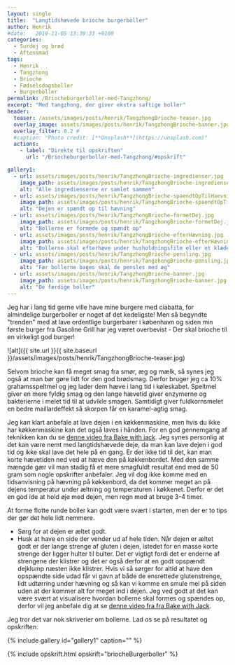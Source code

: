 ```yaml
---
layout: single
title:  "Langtidshævede brioche burgerboller"
author: Henrik
#date:   2019-11-05 13:39:33 +0100
categories:  
  - Surdej og brød
  - Aftensmad 
tags: 
  - Henrik
  - Tangzhong
  - Brioche
  - Fødselsdagsboller
  - Burgerboller
permalink: /Briocheburgerboller-med-Tangzhong/
excerpt: "Med tangzhong, der giver ekstra saftige boller"
header:
  teaser: /assets/images/posts/henrik/TangzhongBrioche-teaser.jpg
  overlay_image: assets/images/posts/henrik/TangzhongBrioche-banner.jpg
  overlay_filter: 0.2 # 
  #caption: "Photo credit: [**Unsplash**](https://unsplash.com)"
  actions:
    - label: "Direkte til opskriften"
      url: "/Briocheburgerboller-med-Tangzhong/#opskrift"

gallery1:
  - url: assets/images/posts/henrik/TangzhongBrioche-ingredienser.jpg
    image_path: assets/images/posts/henrik/TangzhongBrioche-ingredienser.jpg
    alt: "Alle ingredienserne er samlet sammen"
  - url: assets/images/posts/henrik/TangzhongBrioche-spaendtOpTilHaevning.jpg
    image_path: assets/images/posts/henrik/TangzhongBrioche-spaendtOpTilHaevning.jpg
    alt: "Dejen er spændt op til hævning"  
  - url: assets/images/posts/henrik/TangzhongBrioche-formetDej.jpg
    image_path: assets/images/posts/henrik/TangzhongBrioche-formetDej.jpg
    alt: "Bollerne er formede og spændt op"  
  - url: assets/images/posts/henrik/TangzhongBrioche-efterHævning.jpg
    image_path: assets/images/posts/henrik/TangzhongBrioche-efterHævning.jpg
    alt: "Bollerne skal efterhæve under husholdningsfilm eller et klæde"
  - url: assets/images/posts/henrik/TangzhongBrioche-pensling.jpg
    image_path: assets/images/posts/henrik/TangzhongBrioche-pensling.jpg
    alt: "Før bollerne bages skal de pensles med æg" 
  - url: assets/images/posts/henrik/TangzhongBrioche-banner.jpg
    image_path: assets/images/posts/henrik/TangzhongBrioche-banner.jpg
    alt: "De færdige boller"
---
```


Jeg har i lang tid gerne ville have mine burgere med ciabatta, for almindelige burgerboller er noget af det kedeligste! Men så begyndte "trenden" med at lave ordentlige burgerbarer i københavn og siden min første burger fra Gasoline Grill har jeg været overbevist - Der skal brioche til en virkeligt god burger! 

![alt]({{ site.url }}{{ site.baseurl }}/assets/images/posts/henrik/TangzhongBrioche-teaser.jpg)

Selvom brioche kan få meget smag fra smør, æg og mælk, så synes jeg også at man bør gøre lidt for den god brødsmag. Derfor bruger jeg ca 10% grahamsspeltmel og jeg lader dem hæve i lang tid i køleskabet. Speltmel giver en mere fyldig smag og den lange hævetid giver enzymerne og bakterierne i melet tid til at udvikle smagen. Samtidigt giver fuldkornsmelet en bedre maillardeffekt så skorpen får en karamel-agtig smag. 

Jeg kan klart anbefale at lave dejen i en køkkenmaskine, men hvis du ikke har køkkenmaskine kan det også laves i hånden. For en god gennemgang af teknikken kan du se [denne video fra Bake with jack][BakewJackBrioche]. 
Jeg synes personlig at det kan være nemt med langtidshævede deje, da man kan lave dejen i god tid og ikke skal lave det hele på en gang. Er der ikke tid til det, kan man korte hævetiden ned ved at hæve den på køkkenbordet. Med den samme mængde gær vil man stadig få et mere smagfuldt resultat end med de 50 gram som nogle opskrifter anbefaler. Jeg vil dog ikke komme med en tidsanvisning på hævning på køkkenbord, da det kommer meget an på dejens temperatur under æltning og temperaturen i køkkenet. Derfor er det en god ide at hold øje med dejen, men regn med at bruge 3-4 timer.

At forme flotte runde boller kan godt være svært i starten, men der er to tips der gør det hele lidt nemmere. 
* Sørg for at dejen er æltet godt.
* Husk at have en side der vender ud af hele tiden. 
Når dejen er æltet godt er der lange strenge af gluten i dejen, istedet for en masse korte strenge der ligger hulter til bulter. Det er vigtigt fordi det er enderne af strengene der klistrer og det er også derfor at en godt opspændt dejklump næsten ikke klistrer. Hvis vi så sørger for altid at have den opspændte side udad får vi gavn af både de ensrettede glutenstrenge, lidt udtørring under hævning og så kan vi komme en smule mel på siden uden at der kommer alt for meget ind i dejen.
Jeg ved godt at det kan være svært at visualisere hvordan bollerne skal formes og spændes op, derfor vil jeg anbefale dig at se [denne video fra fra Bake with Jack][BakewJackShape].

Jeg tror det var nok skriverier om bollerne. Lad os se på resultatet og opskriften:



{% include gallery id="gallery1"  caption="" %}

{% include opskrift.html opskrift="briocheBurgerboller" %}

[BakewJackBrioche]: https://www.bakewithjack.co.uk/videos/2019/6/20/bread-tip-203-how-to-get-butter-into-your-brioche-by-hand-3W3Rw
[BakewJackShape]: https://www.bakewithjack.co.uk/videos/2018/2/15/bread-tip-51-how-to-shape-up-perfect-bread-rolls
